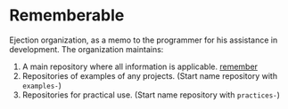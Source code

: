 # Rememberable
Ejection organization, as a memo to the programmer for his assistance in development. The organization maintains:
1) A main repository where all information is applicable. [remember](https://github.com/Rememberable/remember)
2) Repositories of examples of any projects. (Start name repository with `examples-`)
3) Repositories for practical use. (Start name repository with `practices-`)